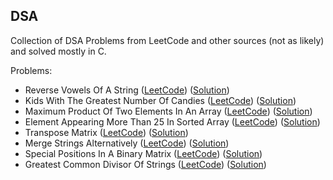 ## DSA

Collection of DSA Problems from LeetCode and other sources (not as likely) and solved mostly in C.

Problems:

- Reverse Vowels Of A String ([LeetCode](https://leetcode.com/problems/reverse-vowels-of-a-string)) ([Solution](reverse-vowels-of-a-string.c))
- Kids With The Greatest Number Of Candies ([LeetCode](https://leetcode.com/problems/kids-with-the-greatest-number-of-candies)) ([Solution](kids-with-the-greatest-number-of-candies.c))
- Maximum Product Of Two Elements In An Array ([LeetCode](https://leetcode.com/problems/maximum-product-of-two-elements-in-an-array)) ([Solution](maximum-product-of-two-elements-in-an-array.c))
- Element Appearing More Than 25 In Sorted Array ([LeetCode](https://leetcode.com/problems/element-appearing-more-than-25-in-sorted-array)) ([Solution](element-appearing-more-than-25-in-sorted-array.c))
- Transpose Matrix ([LeetCode](https://leetcode.com/problems/transpose-matrix)) ([Solution](transpose-matrix.c))
- Merge Strings Alternatively ([LeetCode](https://leetcode.com/problems/merge-strings-alternatively)) ([Solution](merge-strings-alternatively.c))
- Special Positions In A Binary Matrix ([LeetCode](https://leetcode.com/problems/special-positions-in-a-binary-matrix)) ([Solution](special-positions-in-a-binary-matrix.c))
- Greatest Common Divisor Of Strings ([LeetCode](https://leetcode.com/problems/greatest-common-divisor-of-strings)) ([Solution](greatest-common-divisor-of-strings.c))
